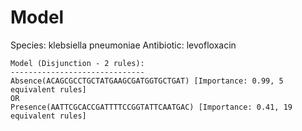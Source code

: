 
# Model

Species: klebsiella pneumoniae
Antibiotic: levofloxacin

```
Model (Disjunction - 2 rules):
------------------------------
Absence(ACAGCGCCTGCTATGAAGCGATGGTGCTGAT) [Importance: 0.99, 5 equivalent rules]
OR
Presence(AATTCGCACCGATTTTCCGGTATTCAATGAC) [Importance: 0.41, 19 equivalent rules]

```

